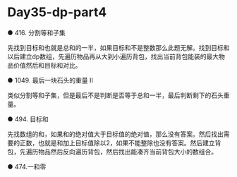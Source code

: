 # Day35-dp-part4

● 416. 分割等和子集 

先找到目标和也就是总和的一半，如果目标和不是整数那么此题无解。找到目标和以后建立dp数组，先遍历物品再从大到小遍历背包，找出当前背包能装的最大物品价值然后和目标和对比。

● 1049. 最后一块石头的重量 II 

类似分割等和子集，但是最后不是判断是否等于总和一半，最后判断剩下的石头重量。

● 494. 目标和 

先找数组的和，如果和的绝对值大于目标值的绝对值，那么没有答案。然后找出需要的正数，也就是和加上目标值除以2，如果不能整除也没有答案。然后建立背包，先遍历物品然后反向遍历背包，然后找出能凑齐当前背包大小的数组合。

● 474.一和零  
